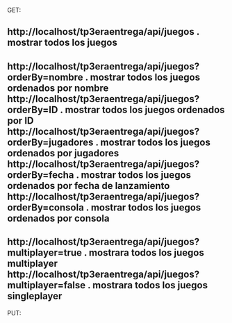 GET:

http://localhost/tp3eraentrega/api/juegos                       .   mostrar todos los juegos
-----------------------------------------------------------------------------------------------------------------------    
http://localhost/tp3eraentrega/api/juegos?orderBy=nombre        .   mostrar todos los juegos ordenados por nombre
http://localhost/tp3eraentrega/api/juegos?orderBy=ID            .   mostrar todos los juegos ordenados por ID
http://localhost/tp3eraentrega/api/juegos?orderBy=jugadores     .   mostrar todos los juegos ordenados por jugadores
http://localhost/tp3eraentrega/api/juegos?orderBy=fecha         .   mostrar todos los juegos ordenados por fecha de lanzamiento
http://localhost/tp3eraentrega/api/juegos?orderBy=consola       .   mostrar todos los juegos ordenados por consola
------------------------------------------------------------------------------------------------------------------------
http://localhost/tp3eraentrega/api/juegos?multiplayer=true      .   mostrara todos los juegos multiplayer
http://localhost/tp3eraentrega/api/juegos?multiplayer=false     .   mostrara todos los juegos singleplayer
------------------------------------------------------------------------------------------------------------------------

PUT:
